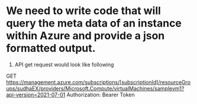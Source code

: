 # We need to write code that will query the meta data of an instance within Azure and provide a json formatted output. 


1.  API get request would look like following 

GET https://management.azure.com/subscriptions/[subscriptionId]/resourceGroups/sudhaEX/providers/Microsoft.Compute/virtualMachines/samplevm1?api-version=2021-07-01
Authorization: Bearer Token
